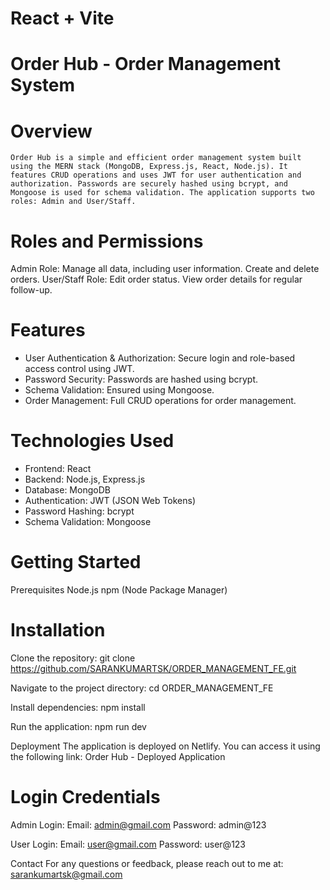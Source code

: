 # React + Vite
# Order Hub - Order Management System


# Overview
    Order Hub is a simple and efficient order management system built using the MERN stack (MongoDB, Express.js, React, Node.js). It features CRUD operations and uses JWT for user authentication and authorization. Passwords are securely hashed using bcrypt, and Mongoose is used for schema validation. The application supports two roles: Admin and User/Staff.


# Roles and Permissions

Admin Role:
    Manage all data, including user information.
    Create and delete orders.
User/Staff Role:
    Edit order status.
    View order details for regular follow-up.
    
# Features
* User Authentication & Authorization: Secure login and role-based access control using JWT.
* Password Security: Passwords are hashed using bcrypt.
* Schema Validation: Ensured using Mongoose.
* Order Management: Full CRUD operations for order management.
  
# Technologies Used
* Frontend: React
* Backend: Node.js, Express.js
* Database: MongoDB
* Authentication: JWT (JSON Web Tokens)
* Password Hashing: bcrypt
* Schema Validation: Mongoose
  
# Getting Started

Prerequisites
Node.js
npm (Node Package Manager)

# Installation
Clone the repository:
git clone https://github.com/SARANKUMARTSK/ORDER_MANAGEMENT_FE.git

Navigate to the project directory:
cd ORDER_MANAGEMENT_FE

Install dependencies:
npm install

Run the application:
npm run dev

Deployment
The application is deployed on Netlify. You can access it using the following link:
Order Hub - Deployed Application

# Login Credentials
Admin Login:
Email: admin@gmail.com
Password: admin@123

User Login:
Email: user@gmail.com
Password: user@123

Contact
For any questions or feedback, please reach out to me at: sarankumartsk@gmail.com
